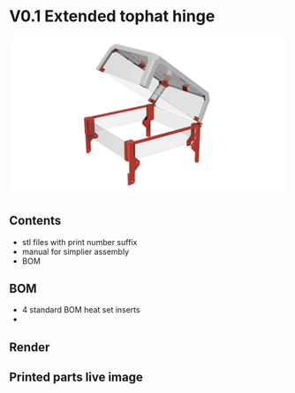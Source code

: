 # V0.1 Extended tophat hinge

![Image of V0.1 extended tophat hinge](images/tophat_render.png)

## Contents

* stl files with print number suffix
* manual for simplier assembly
* BOM

## BOM
* 4 standard BOM heat set inserts
* 

## Render

## Printed parts live image
